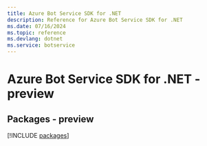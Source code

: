 ```yaml
---
title: Azure Bot Service SDK for .NET
description: Reference for Azure Bot Service SDK for .NET
ms.date: 07/16/2024
ms.topic: reference
ms.devlang: dotnet
ms.service: botservice
---
```

# Azure Bot Service SDK for .NET - preview
## Packages - preview
[!INCLUDE [packages](bot-service-index.md)]